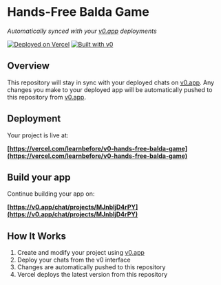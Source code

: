 # Hands-Free Balda Game

_Automatically synced with your [v0.app](https://v0.app) deployments_

[![Deployed on Vercel](https://img.shields.io/badge/Deployed%20on-Vercel-black?style=for-the-badge&logo=vercel)](https://vercel.com/learnbefore/v0-hands-free-balda-game)
[![Built with v0](https://img.shields.io/badge/Built%20with-v0.app-black?style=for-the-badge)](https://v0.app/chat/projects/MJnbIjD4rPY)

## Overview

This repository will stay in sync with your deployed chats on [v0.app](https://v0.app).
Any changes you make to your deployed app will be automatically pushed to this repository from [v0.app](https://v0.app).

## Deployment

Your project is live at:

**[https://vercel.com/learnbefore/v0-hands-free-balda-game](https://vercel.com/learnbefore/v0-hands-free-balda-game)**

## Build your app

Continue building your app on:

**[https://v0.app/chat/projects/MJnbIjD4rPY](https://v0.app/chat/projects/MJnbIjD4rPY)**

## How It Works

1. Create and modify your project using [v0.app](https://v0.app)
2. Deploy your chats from the v0 interface
3. Changes are automatically pushed to this repository
4. Vercel deploys the latest version from this repository

